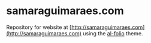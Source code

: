 # samaraguimaraes.com

Repository for website at
[http://samaraguimaraes.com](http://samaraguimaraes.com) using the
[al-folio](https://github.com/alshedivat/al-folio) theme.
